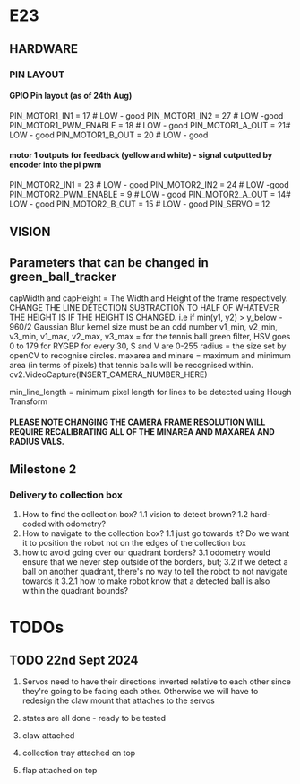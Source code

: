 # E23 


## HARDWARE 


### PIN LAYOUT
#### GPIO Pin layout (as of 24th Aug)
PIN_MOTOR1_IN1 = 17 # LOW - good
PIN_MOTOR1_IN2 = 27 # LOW -good 
PIN_MOTOR1_PWM_ENABLE = 18 # LOW - good 
PIN_MOTOR1_A_OUT = 21# LOW - good 
PIN_MOTOR1_B_OUT = 20 # LOW - good

#### motor 1 outputs for feedback (yellow and white) - signal outputted by encoder into the pi pwm 
PIN_MOTOR2_IN1 = 23 # LOW - good
PIN_MOTOR2_IN2 = 24 # LOW -good 
PIN_MOTOR2_PWM_ENABLE = 9 # LOW - good 
PIN_MOTOR2_A_OUT = 14# LOW - good 
PIN_MOTOR2_B_OUT = 15 # LOW - good
PIN_SERVO = 12


## VISION
## Parameters that can be changed in green_ball_tracker
capWidth and capHeight = The Width and Height of the frame respectively. CHANGE THE LINE DETECTION SUBTRACTION TO HALF OF WHATEVER THE HEIGHT IS IF THE HEIGHT IS CHANGED. 
i.e if min(y1, y2) > y_below - 960/2
Gaussian Blur kernel size must be an odd number
v1_min, v2_min, v3_min, v1_max, v2_max, v3_max = for the tennis ball green filter, HSV goes 0 to 179 for RYGBP for every 30, S and V are 0-255
radius = the size set by openCV to recognise circles.
maxarea and minare = maximum and minimum area (in terms of pixels) that tennis balls will be recognised within.
cv2.VideoCapture(INSERT_CAMERA_NUMBER_HERE)

min_line_length = minimum pixel length for lines to be detected using Hough Transform

#### PLEASE NOTE CHANGING THE CAMERA FRAME RESOLUTION WILL REQUIRE RECALIBRATING ALL OF THE MINAREA AND MAXAREA AND RADIUS VALS.

## Milestone 2
### Delivery to collection box
1. How to find the collection box?
    1.1 vision to detect brown? 
    1.2 hard-coded with odometry?
2. How to navigate to the collection box?
    1.1 just go towards it? Do we want it to position the robot not on the edges of the collection box 
3. how to avoid going over our quadrant borders? 
    3.1 odometry would ensure that we never step outside of the borders, but;
    3.2 if we detect a ball on another quadrant, there's no way to tell the robot to not navigate towards it 
        3.2.1 how to make robot know that a detected ball is also within the quadrant bounds?




# TODOs 

## TODO 22nd Sept 2024
1. Servos need to have their directions inverted relative to each other since they're going to be facing each other. Otherwise we will have to redesign the claw mount that attaches to the servos

2. states are all done - ready to be tested 

3. claw attached

4. collection tray attached on top

5. flap attached on top 


